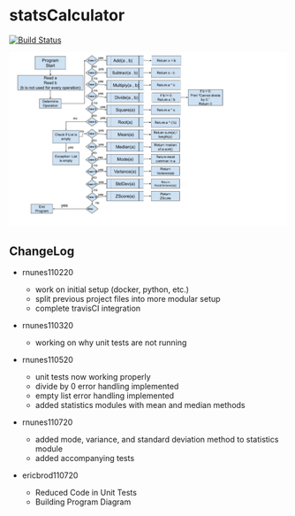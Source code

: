 # statsCalculator

[![Build Status](https://travis-ci.com/rn44/statsCalculator.svg?branch=main)](https://travis-ci.com/rn44/statsCalculator)


![ProgramDiagram](./Diagrams/Diagram.jpg)


## ChangeLog
  * rnunes110220
    * work on initial setup (docker, python, etc.)
    * split previous project files into more modular setup
    * complete travisCI integration
    
  * rnunes110320
    * working on why unit tests are not running
    
  * rnunes110520
    * unit tests now working properly
    * divide by 0 error handling implemented
    * empty list error handling implemented
    * added statistics modules with mean and median methods
  
  * rnunes110720
    * added mode, variance, and standard deviation method to statistics module
    * added accompanying tests  
    
  * ericbrod110720
    * Reduced Code in Unit Tests
    * Building Program Diagram
    